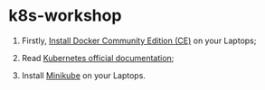 # k8s-workshop

1. Firstly, [Install Docker Community Edition (CE)](https://docs.docker.com/install/) on your Laptops;

2. Read [Kubernetes official documentation](https://kubernetes.io/docs/concepts/);

3. Install [Minikube](https://kubernetes.io/docs/getting-started-guides/minikube/) on your Laptops.

